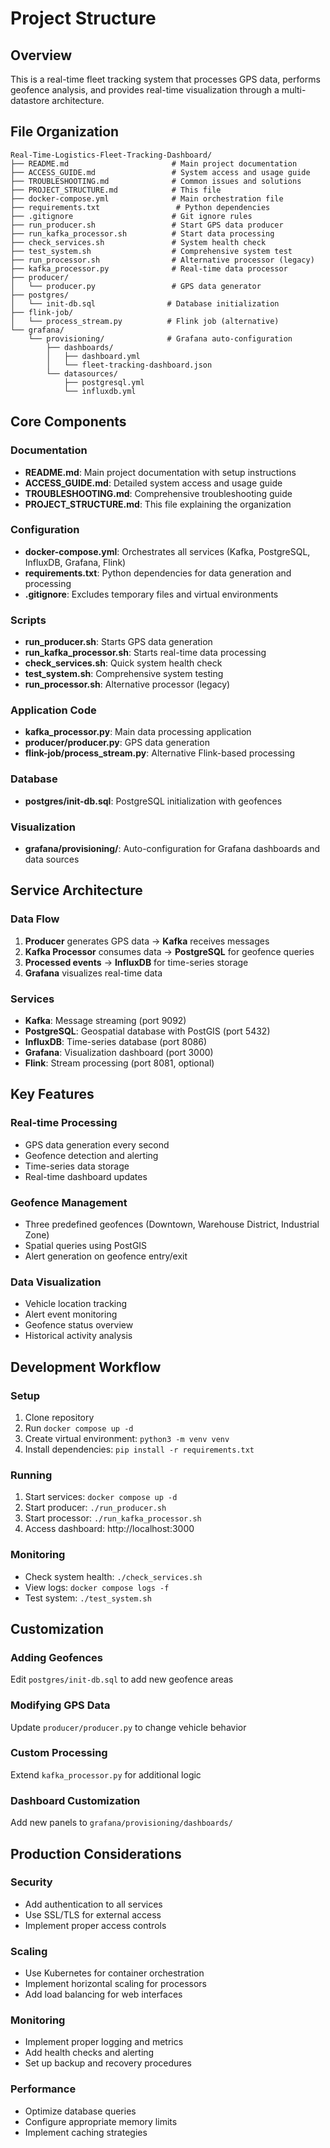 # Project Structure

## Overview

This is a real-time fleet tracking system that processes GPS data, performs geofence analysis, and provides real-time visualization through a multi-datastore architecture.

## File Organization

```
Real-Time-Logistics-Fleet-Tracking-Dashboard/
├── README.md                       # Main project documentation
├── ACCESS_GUIDE.md                 # System access and usage guide
├── TROUBLESHOOTING.md              # Common issues and solutions
├── PROJECT_STRUCTURE.md            # This file
├── docker-compose.yml              # Main orchestration file
├── requirements.txt                 # Python dependencies
├── .gitignore                      # Git ignore rules
├── run_producer.sh                 # Start GPS data producer
├── run_kafka_processor.sh          # Start data processing
├── check_services.sh               # System health check
├── test_system.sh                  # Comprehensive system test
├── run_processor.sh                # Alternative processor (legacy)
├── kafka_processor.py              # Real-time data processor
├── producer/
│   └── producer.py                 # GPS data generator
├── postgres/
│   └── init-db.sql                # Database initialization
├── flink-job/
│   └── process_stream.py          # Flink job (alternative)
└── grafana/
    └── provisioning/              # Grafana auto-configuration
        ├── dashboards/
        │   ├── dashboard.yml
        │   └── fleet-tracking-dashboard.json
        └── datasources/
            ├── postgresql.yml
            └── influxdb.yml
```

## Core Components

### Documentation
- **README.md**: Main project documentation with setup instructions
- **ACCESS_GUIDE.md**: Detailed system access and usage guide
- **TROUBLESHOOTING.md**: Comprehensive troubleshooting guide
- **PROJECT_STRUCTURE.md**: This file explaining the organization

### Configuration
- **docker-compose.yml**: Orchestrates all services (Kafka, PostgreSQL, InfluxDB, Grafana, Flink)
- **requirements.txt**: Python dependencies for data generation and processing
- **.gitignore**: Excludes temporary files and virtual environments

### Scripts
- **run_producer.sh**: Starts GPS data generation
- **run_kafka_processor.sh**: Starts real-time data processing
- **check_services.sh**: Quick system health check
- **test_system.sh**: Comprehensive system testing
- **run_processor.sh**: Alternative processor (legacy)

### Application Code
- **kafka_processor.py**: Main data processing application
- **producer/producer.py**: GPS data generation
- **flink-job/process_stream.py**: Alternative Flink-based processing

### Database
- **postgres/init-db.sql**: PostgreSQL initialization with geofences

### Visualization
- **grafana/provisioning/**: Auto-configuration for Grafana dashboards and data sources

## Service Architecture

### Data Flow
1. **Producer** generates GPS data → **Kafka** receives messages
2. **Kafka Processor** consumes data → **PostgreSQL** for geofence queries
3. **Processed events** → **InfluxDB** for time-series storage
4. **Grafana** visualizes real-time data

### Services
- **Kafka**: Message streaming (port 9092)
- **PostgreSQL**: Geospatial database with PostGIS (port 5432)
- **InfluxDB**: Time-series database (port 8086)
- **Grafana**: Visualization dashboard (port 3000)
- **Flink**: Stream processing (port 8081, optional)

## Key Features

### Real-time Processing
- GPS data generation every second
- Geofence detection and alerting
- Time-series data storage
- Real-time dashboard updates

### Geofence Management
- Three predefined geofences (Downtown, Warehouse District, Industrial Zone)
- Spatial queries using PostGIS
- Alert generation on geofence entry/exit

### Data Visualization
- Vehicle location tracking
- Alert event monitoring
- Geofence status overview
- Historical activity analysis

## Development Workflow

### Setup
1. Clone repository
2. Run `docker compose up -d`
3. Create virtual environment: `python3 -m venv venv`
4. Install dependencies: `pip install -r requirements.txt`

### Running
1. Start services: `docker compose up -d`
2. Start producer: `./run_producer.sh`
3. Start processor: `./run_kafka_processor.sh`
4. Access dashboard: http://localhost:3000

### Monitoring
- Check system health: `./check_services.sh`
- View logs: `docker compose logs -f`
- Test system: `./test_system.sh`

## Customization

### Adding Geofences
Edit `postgres/init-db.sql` to add new geofence areas

### Modifying GPS Data
Update `producer/producer.py` to change vehicle behavior

### Custom Processing
Extend `kafka_processor.py` for additional logic

### Dashboard Customization
Add new panels to `grafana/provisioning/dashboards/`

## Production Considerations

### Security
- Add authentication to all services
- Use SSL/TLS for external access
- Implement proper access controls

### Scaling
- Use Kubernetes for container orchestration
- Implement horizontal scaling for processors
- Add load balancing for web interfaces

### Monitoring
- Implement proper logging and metrics
- Add health checks and alerting
- Set up backup and recovery procedures

### Performance
- Optimize database queries
- Configure appropriate memory limits
- Implement caching strategies 